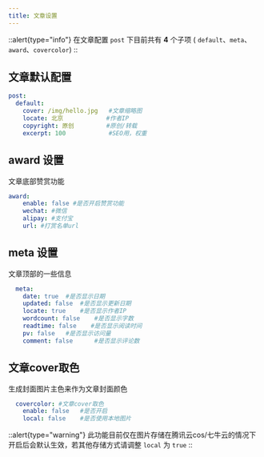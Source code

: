 ```yaml
---
title: 文章设置
---
```


::alert{type="info"}
在文章配置 `post` 下目前共有 **4** 个子项 ( `default`、`meta`、`award`、`covercolor`)
::

## 文章默认配置 
```yaml [_config.acrylic.yml]
post:
  default:
    cover: /img/hello.jpg   #文章缩略图
    locate: 北京            #作者IP
    copyright: 原创         #原创/转载   
    excerpt: 100            #SEO用，权重
```
## award 设置
文章底部赞赏功能

```yaml [_config.acrylic.yml]
award:
    enable: false #是否开启赞赏功能
    wechat: #微信 
    alipay: #支付宝
    url: #打赏名单url
```
## meta 设置
文章顶部的一些信息

```yaml [_config.acrylic.yml]
  meta:
    date: true  #是否显示日期
    updated: false  #是否显示更新日期
    locate: true    #是否显示作者IP
    wordcount: false    #是否显示字数
    readtime: false    #是否显示阅读时间
    pv: false   #是否显示访问量
    comment: false      #是否显示评论数
```
## 文章cover取色

生成封面图片主色来作为文章封面颜色
```yaml [_config.acrylic.yml]
  covercolor: #文章cover取色  
    enable: false   #是否开启
    local: false    #是否使用本地图片
```
::alert{type="warning"}
此功能目前仅在图片存储在腾讯云cos/七牛云的情况下开启后会默认生效，若其他存储方式请调整 `local` 为 `true`
::